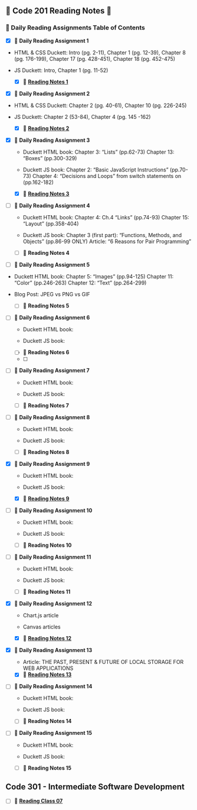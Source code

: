 ## 📓 Code 201 Reading Notes 📓
### 📙 Daily Reading Assignments Table of Contents

 - [x] 📙 **Daily Reading Assignment 1**

  - HTML & CSS Duckett: Intro (pg. 2-11), Chapter 1 (pg. 12-39), Chapter 8 (pg. 176-199), 
    Chapter 17 (pg. 428-451), Chapter 18 (pg. 452-475)
  
  - JS Duckett: Intro, Chapter 1 (pg. 11-52)
  
    - [x] 📄 [**Reading Notes 1**](class-01.md)
    
 - [x] 📙 **Daily Reading Assignment 2**
 
  - HTML & CSS Duckett: Chapter 2 (pg. 40-61), Chapter 10 (pg. 226-245)
  
  - JS Duckett: Chapter 2 (53-84), Chapter 4 (pg. 145 -162)
   
    - [x] 📄 [**Reading Notes 2**](class-02.md)
    
 - [x] 📙 **Daily Reading Assignment 3**
 
   - Duckett HTML book: Chapter 3: “Lists” (pp.62-73)
     Chapter 13: “Boxes” (pp.300-329)
    
   - Duckett JS book:
     Chapter 2: “Basic JavaScript Instructions” (pp.70-73)
     Chapter 4: “Decisions and Loops” from switch statements on (pp.162-182)
    
    - [x] 📄 [**Reading Notes 3**](class-03.md)
     
 - [ ] 📙 **Daily Reading Assignment 4**
 
   - Duckett HTML book: Chapter 4: Ch.4 “Links” (pp.74-93)
     Chapter 15: “Layout” (pp.358-404)
     
   - Duckett JS book: Chapter 3 (first part): “Functions, Methods, and Objects” (pp.86-99 ONLY)
     Article: “6 Reasons for Pair Programming”
     
    - [ ] 📄 **Reading Notes 4**
   
  - [ ] 📙 **Daily Reading Assignment 5**
   
   - Duckett HTML book:
     Chapter 5: “Images” (pp.94-125)
     Chapter 11: “Color” (pp.246-263)
     Chapter 12: “Text” (pp.264-299)

   - Blog Post: JPEG vs PNG vs GIF     
    
     - [ ] 📄 **Reading Notes 5**
    
 - [ ] 📙 **Daily Reading Assignment 6**

   - Duckett HTML book:
   
   - Duckett JS book:
   
    - [ ] 📄 **Reading Notes 6**
    - [ ] 
 - [ ] 📙 **Daily Reading Assignment 7**
 
   - Duckett HTML book:
   
   - Duckett JS book: 
   
    - [ ] 📄 **Reading Notes 7**
    
 - [ ] 📙 **Daily Reading Assignment 8**
 
   - Duckett HTML book:
   
   - Duckett JS book: 
   
    - [ ] 📄 **Reading Notes 8**
    
 - [x] 📙 **Daily Reading Assignment 9**
 
   - Duckett HTML book:
   
   - Duckett JS book: 
   
    - [x] 📄 [**Reading Notes 9**](class-09.md)
    
 - [ ] 📙 **Daily Reading Assignment 10**
 
   - Duckett HTML book:
   
   - Duckett JS book: 
  
    - [ ] 📄 **Reading Notes 10**
    
 - [ ] 📙 **Daily Reading Assignment 11**

   - Duckett HTML book:
   
   - Duckett JS book: 
   
    - [ ] 📄 **Reading Notes 11**
   
     
 - [x] 📙 **Daily Reading Assignment 12**
 
   - Chart.js article
   
   - Canvas articles
   
    - [x] 📄 [**Reading Notes 12**](read-12.md)
   
 - [x] 📙 **Daily Reading Assignment 13**

   - Article: THE PAST, PRESENT & FUTURE OF LOCAL STORAGE FOR WEB APPLICATIONS
   
    - [x] 📄 [**Reading Notes 13**](class-13.md)
 - [ ] 📙 **Daily Reading Assignment 14**
 
   - Duckett HTML book:
   
   - Duckett JS book: 
   
    - [ ] 📄 **Reading Notes 14**
    
 - [ ] 📙 **Daily Reading Assignment 15**
 
   - Duckett HTML book:
   
   - Duckett JS book: 
   
    - [ ] 📄 **Reading Notes 15**

## Code 301 - Intermediate Software Development
- [ ] 📙 [**Reading Class 07**](class-07.md)


